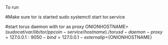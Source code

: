 To run

#Make sure tor is started
sudo systemctl start tor.service

#start torus daemon with tor as proxy
ONIONHOSTNAME=$(sudo cat /var/lib/tor/ppcoin-service/hostname)
./torusd -daemon -proxy=127.0.0.1:9050 -bind=127.0.0.1 -externalip=${ONIONHOSTNAME}
